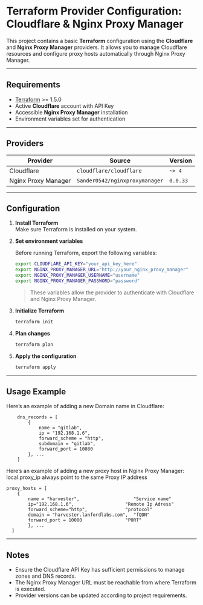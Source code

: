 # Terraform Provider Configuration: Cloudflare & Nginx Proxy Manager

This project contains a basic **Terraform** configuration using the **Cloudflare** and **Nginx Proxy Manager** providers. It allows you to manage Cloudflare resources and configure proxy hosts automatically through Nginx Proxy Manager.

---

## Requirements

- [Terraform](https://www.terraform.io/downloads) >= 1.5.0  
- Active **Cloudflare** account with API Key  
- Accessible **Nginx Proxy Manager** installation  
- Environment variables set for authentication  

---

## Providers

| Provider | Source | Version |
|----------|--------|---------|
| Cloudflare | `cloudflare/cloudflare` | `~> 4` |
| Nginx Proxy Manager | `Sander0542/nginxproxymanager` | `0.0.33` |

---

## Configuration

1. **Install Terraform**  
   Make sure Terraform is installed on your system.

2. **Set environment variables**  

   Before running Terraform, export the following variables:

   ```bash
   export CLOUDFLARE_API_KEY="your_api_key_here"
   export NGINX_PROXY_MANAGER_URL="http://your_nginx_proxy_manager"
   export NGINX_PROXY_MANAGER_USERNAME="username"
   export NGINX_PROXY_MANAGER_PASSWORD="password"
   ```

   > These variables allow the provider to authenticate with Cloudflare and Nginx Proxy Manager.

3. **Initialize Terraform**  

   ```bash
   terraform init
   ```

4. **Plan changes**  

   ```bash
   terraform plan
   ```

5. **Apply the configuration**  

   ```bash
   terraform apply
   ```

---

## Usage Example

Here’s an example of adding a new Domain name in Cloudflare:

```hcl
    dns_records = [
        { 
            name = "gitlab", 
            ip = "192.168.1.6", 
            forward_scheme = "http", 
            subdomain = "gitlab", 
            forward_port = 10080 
        }, ...    
    ]
```
Here’s an example of adding a new proxy host in Nginx Proxy Manager:
local.proxy_ip always point to the same Proxy IP address
```hcl
proxy_hosts = [
    { 
        name = "harvester",                    "Service name"
        ip="192.168.1.6",                   "Remote Ip Adress"
        forward_scheme="http",              "protocol"
        domain = "harvester.lanfordlabs.com",  "fQDN"
        forward_port = 10080                "PORT"
        }, ...    
  ]
```

---

## Notes

- Ensure the Cloudflare API Key has sufficient permissions to manage zones and DNS records.  
- The Nginx Proxy Manager URL must be reachable from where Terraform is executed.  
- Provider versions can be updated according to project requirements.

